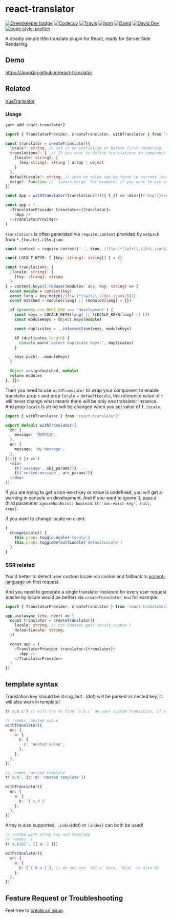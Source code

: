# react-translator

[![Greenkeeper badge](https://badges.greenkeeper.io/JounQin/react-translator.svg)](https://greenkeeper.io/)
[![Codecov](https://img.shields.io/codecov/c/github/JounQin/react-translator.svg)](https://codecov.io/gh/JounQin/react-translator)
[![Travis](https://img.shields.io/travis/JounQin/react-translator.svg)](https://travis-ci.org/JounQin/react-translator)
[![npm](https://img.shields.io/npm/dt/react-translator2.svg)](https://www.npmjs.com/package/react-translator2)
[![David](https://img.shields.io/david/JounQin/react-translator.svg)](https://david-dm.org/JounQin/react-translator)
[![David Dev](https://img.shields.io/david/dev/JounQin/react-translator.svg)](https://david-dm.org/JounQin/react-translator?type=dev)
[![code style: prettier](https://img.shields.io/badge/code_style-prettier-ff69b4.svg)](https://github.com/prettier/prettier)

A deadly simple i18n translate plugin for React, ready for Server Side Rendering.

## Demo

https://JounQin.github.io/react-translator

## Related

[VueTranslator](https://github.com/JounQin/vue-translator)

### Usage

```bash
yarn add react-translator2
```

```ts
import { TranslatorProvider, createTranslator, withTranslator } from 'react-translator2'

const translator = createTranslator({
  locale?: string, // set it on initialize or before first rendering
  translations?: {  // If you want to define translations in component only, no need to set it on initialize
    [locale: string]: {
      [key:string]: string | array | object
    }
  },
  defaultLocale?: string, // when no value can be found in current locale, try to fallback to defaultLocale
  merge?: Function // `lodash.merge` for example, if you want to use component translator you must pass it
})

const App = withTranslator(translations?)(({ t }) => <div>{t('msg')}</div>)

const app = (
  <TranslatorProvider translator={translator}>
    <App />
  </TranslatorProvider>
)
```

`translations` is often generated via `require.context` provided by `webpack` from `*.{locale}.i18n.json`:

```ts
const context = require.context('.', true, /([\w-]*[\w]+)\.i18n\.json$/)

const LOCALE_KEYS: { [key: string]: string[] } = {}

const translations: {
  [locale: string]: {
    [key: string]: string
  }
} = context.keys().reduce((modules: any, key: string) => {
  const module = context(key)
  const lang = key.match(/([\w-]*[\w]+)\.i18n\.json$/)[1]
  const matched = modules[lang] || (modules[lang] = {})

  if (process.env.NODE_ENV === 'development') {
    const keys = LOCALE_KEYS[lang] || (LOCALE_KEYS[lang] || [])
    const moduleKeys = Object.keys(module)

    const duplicates = _.intersection(keys, moduleKeys)

    if (duplicates.length) {
      console.warn('detect duplicate keys:', duplicates)
    }

    keys.push(...moduleKeys)
  }

  Object.assign(matched, module)
  return modules
}, {})
```

Then you need to use `withTranslator` to wrap your component to enable translator prop `t` and prop `locale` + `defaultLocale`, the reference value of `t` will never change what means there will be only one translator instance. And prop `locale` is string will be changed when you set value of `t.locale`.

```ts
import { withTranslator } from 'react-translator2'

export default withTranslator({
  zh: {
    message: '我的信息',
  },
  en: {
    message: 'My Message',
  },
})(({ t }) => (
  <div>
    {t('message', obj_params?)}
    {t('nested.message', arr_params?)}
  </div>
))
```

If you are trying to get a non-exist key or value is undefined, you will get a warning in console on development. And if you want to ignore it, pass a third parameter `ignoreNonExist: boolean`: `$t('non-exist-key', null, true)`.

If you want to change locale on client:

```js
{
  changeLocale() {
    this.props.toggleLocale('locale')
    this.props.toggleDefaultLocale('defaultLocale')
  }
}
```

### SSR related

You'd better to detect user custom locale via cookie and fallback to [accept-language](https://github.com/tinganho/node-accept-language) on first request.

And you need to generate a single translator instance for every user request (cache by locale would be better) via `createTranslator`, `koa` for example:

```ts
import { TranslatorProvider, createTranslator } from 'react-translator2'

app.use(async (ctx, next) => {
  const translator = createTranslator({
    locale: string, // ctx.cookies.get('locale_cookie')
    defaultLocale: string,
  })

  const app = (
    <TranslatorProvider translator={translator}>
      <App />
    </TranslatorProvider>
  )
})
```

## template syntax

Translation key should be string, but `.`(dot) will be parsed as nested key, it will also work in template!

```js
t('a.b.c') // will try to find `a.b.c` on your custom transition, if a is falsy, will render undefined and try default locale

// render `nested value`
withTranslator({
  en: {
    a: {
      b: {
        c: 'nested value',
      },
    },
  },
})

// render `nested template`
t('a.b', {c: d: 'nested template'})

withTranslator({
  en: {
    a: {
      b: '{ c.d }'
    },
  },
})
```

Array is also supported, `.index`(dot) or `[index]` can both be used!

```js
// nested with array key and template
// render `1`
t('a.b[0]', [{ a: 1 }])

withTranslator({
  en: {
    a: {
      b: ['{ 0.a }'], // do not use `[0].a` here, `0[a]` is also OK
    },
  },
})
```

## Feature Request or Troubleshooting

Feel free to [create an issue](https://github.com/JounQin/react-translator/issues/new).
